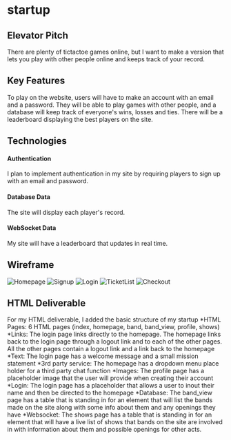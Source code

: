 # startup
## Elevator Pitch
There are plenty of tictactoe games online, but I want to make a version that lets you play with other people online and keeps track of your record. 
## Key Features
To play on the website, users will have to make an account with an email and a password. They will be able to play games with other people, and a database will keep track of everyone's wins, losses and ties. There will be a leaderboard displaying the best players on the site. 
##  Technologies
#### Authentication
I plan to implement authentication in my site by requiring players to sign up with an email and password.
#### Database Data
The site will display each player's record. 
#### WebSocket Data
My site will have a leaderboard that updates in real time.
## Wireframe
![Homepage](https://github.com/zach4ster/startup/assets/156482224/d50228d2-3b32-427c-9952-a23d21281266)
![Signup](https://github.com/zach4ster/startup/assets/156482224/4fb0644d-dbeb-42d2-b4c9-9b2ff5417fd6)
![Login](https://github.com/zach4ster/startup/assets/156482224/48c3ba7f-3786-4c66-a8e2-147150f98cd6)
![TicketList](https://github.com/zach4ster/startup/assets/156482224/0b515287-4053-4318-ae8d-bc03938c6270)
![Checkout](https://github.com/zach4ster/startup/assets/156482224/3211c4d8-e906-4ca2-b9b4-b901914e336f)
## HTML Deliverable
For my HTML deliverable, I added the basic structure of my startup
*HTML Pages: 6 HTML pages (index, homepage, band, band_view, profile, shows)
*Links: The login page links directly to the homepage. The homepage links back to the login page through a logout link and to each of the other pages. All the other pages contain a logout link and a link back to the homepage
*Text: The login page has a welcome message and a small mission statement
*3rd party service: The homepage has a dropdown menu place holder for a third party chat function
*Images: The profile page has a placeholder image that the user will provide when creating their account
*Login: The login page has a placeholder that allows a user to inout their name and then be directed to the homepage
*Database: The band_view page has a table that is standing in for an element that will list the bands made on the site along with some info about them and any openings they have
*Websocket: The shows page has a table that is standing in for an element that will have a live list of shows that bands on the site are involved in with information about them and possible openings for other acts.
